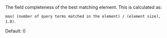The field completeness of the best matching element. This is calculated as:

`max( (number of query terms matched in the element) / (element size), 1.0)`.

Default: 0